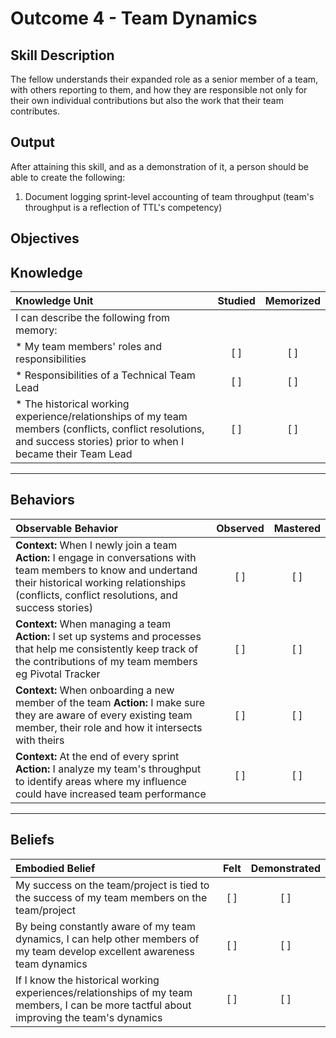 # Outcome 4 - Team Dynamics

**Skill Description**
----------
The fellow understands their expanded role as a senior member of a team, with others reporting to them, and how they are responsible not only for their own individual contributions but also the work that their team contributes.

**Output**
----------
After attaining this skill, and as a demonstration of it, a person should be able to create the following:

1. Document logging sprint-level accounting of team throughput (team's throughput is a reflection of TTL's competency)


**Objectives**
----------
## **Knowledge**


| Knowledge Unit   |      Studied      | Memorized |
|:-------------|:------------------:|:--------:|
| I can describe the following from memory: | | |
| * My team members' roles and responsibilities | [ ] | [ ]  |
| * Responsibilities of a Technical Team Lead     | [ ] | [ ]  |
| * The historical working experience/relationships of my team members (conflicts, conflict resolutions, and success stories) prior to when I became their Team Lead     | [ ] | [ ]  |


----------


## **Behaviors**

| Observable Behavior   |      Observed      | Mastered |
|:-------------|:------------------:|:--------:|
| **Context:** When I newly join a team **Action:** I engage in conversations with team members to know and undertand their historical working relationships (conflicts, conflict resolutions, and success stories) | [ ] | [ ]  |
| **Context:** When managing a team **Action:** I set up systems and processes that help me consistently keep track of the contributions of my team members eg Pivotal Tracker | [ ] | [ ]  |
| **Context:** When onboarding a new member of the team **Action:** I make sure they are aware of every existing team member, their role and how it intersects with theirs |   [ ]   |   [ ]  |
| **Context:** At the end of every sprint **Action:** I analyze my team's throughput to identify areas where my influence could have increased team performance |   [ ]   |   [ ]  |


----------


## **Beliefs**


| Embodied Belief   |      Felt      | Demonstrated |
|:-------------|:------------------:|:--------:|
| My success on the team/project is tied to the success of my team members on the team/project | [ ] | [ ]  |
| By being constantly aware of my team dynamics, I can help other members of my team develop excellent awareness team dynamics | [ ] | [ ]  |
| If I know the historical working experiences/relationships of my team members, I can be more tactful about improving the team's dynamics | [ ] | [ ]  |
